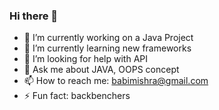 ### Hi there 👋

<!--
**Bubbly-mishra/Bubbly-mishra** is a ✨ _special_ ✨ repository because its `README.md` (this file) appears on your GitHub profile.

Here are some ideas to get you started:
- 👯 I’m looking to collaborate on ...
- 😄 Pronouns: ...
-->

- 🔭 I’m currently working on a Java Project
- 🌱 I’m currently learning new frameworks
- 🤔 I’m looking for help with API
- 💬 Ask me about JAVA, OOPS concept
- 📫 How to reach me: babimishra@gmail.com
- ⚡ Fun fact: backbenchers

